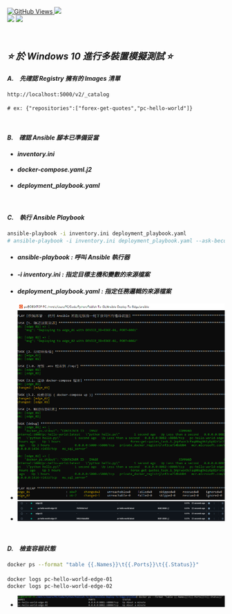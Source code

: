 <a href='https://github.com/Junwu0615/Ansible-Deploy-To-Edge'><img alt='GitHub Views' src='https://views.whatilearened.today/views/github/Junwu0615/Ansible-Deploy-To-Edge.svg'>
[![](https://img.shields.io/badge/Operating_System-Windows_10-blue.svg?style=plastic)](https://www.microsoft.com/zh-tw/software-download/windows10) <br>
[![](https://img.shields.io/badge/Project-Ansible_Deploy_To_Edge-blue.svg?style=plastic)](https://github.com/Junwu0615/Ansible-Deploy-To-Edge)
[![](https://img.shields.io/badge/Project-Docker-blue.svg?style=plastic)](https://github.com/Junwu0615/Ansible-Deploy-To-Edge) <br>

<br>

## *⭐ 於 Windows 10 進行多裝置模擬測試 ⭐*

#### *A.　先確認 Registry 擁有的 Images 清單*
  ```
  http://localhost:5000/v2/_catalog

  # ex: {"repositories":["forex-get-quotes","pc-hello-world"]}
  ```

<br>

#### *B.　確認 Ansible 腳本已準備妥當*
- #### *inventory.ini*
- #### *docker-compose.yaml.j2*
- #### *deployment_playbook.yaml*

<br>

#### *C.　執行 Ansible Playbook*
  ```bash
  ansible-playbook -i inventory.ini deployment_playbook.yaml
  # ansible-playbook -i inventory.ini deployment_playbook.yaml --ask-become-pass
  ```
  - #### *ansible-playbook : 呼叫 Ansible 執行器*
  - #### *-i inventory.ini : 指定目標主機和變數的來源檔案*
  - #### *deployment_playbook.yaml : 指定任務邏輯的來源檔案*
  - ![PNG](../sample/ansible_success_00.PNG)
  - ![PNG](../sample/ansible_success_01.PNG)

<br>

#### *D.　檢查容器狀態*
  ```bash
  docker ps --format "table {{.Names}}\t{{.Ports}}\t{{.Status}}"

  docker logs pc-hello-world-edge-01
  docker logs pc-hello-world-edge-02
  ```
  - ![PNG](../sample/docker_ps_01.PNG)